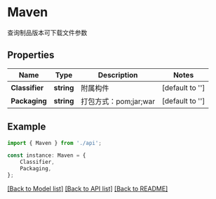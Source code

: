 # Maven

查询制品版本可下载文件参数

## Properties

Name | Type | Description | Notes
------------ | ------------- | ------------- | -------------
**Classifier** | **string** | 附属构件 | [default to '']
**Packaging** | **string** | 打包方式：pom;jar;war | [default to '']

## Example

```typescript
import { Maven } from './api';

const instance: Maven = {
    Classifier,
    Packaging,
};
```

[[Back to Model list]](../README.md#documentation-for-models) [[Back to API list]](../README.md#documentation-for-api-endpoints) [[Back to README]](../README.md)
